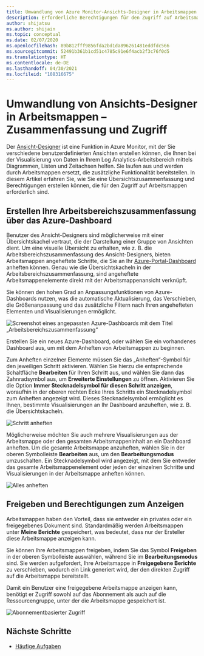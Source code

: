 ```yaml
---
title: Umwandlung von Azure Monitor-Ansichts-Designer in Arbeitsmappen – Zusammenfassung und Zugriff
description: Erforderliche Berechtigungen für den Zugriff auf Arbeitsmappen beim Übergang von Ansichten in Azure Monitor.
author: shijatsu
ms.author: shijain
ms.topic: conceptual
ms.date: 02/07/2020
ms.openlocfilehash: 89b812fff9856fda2bd1da896261481eddfdc566
ms.sourcegitcommit: 52491b361b1cd51c4785c91e6f4acb2f3c76f0d5
ms.translationtype: HT
ms.contentlocale: de-DE
ms.lasthandoff: 04/30/2021
ms.locfileid: "108316675"
---
```

# <a name="view-designer-to-workbooks-conversion-summary-and-access"></a>Umwandlung von Ansichts-Designer in Arbeitsmappen – Zusammenfassung und Zugriff
Der [Ansicht-Designer](view-designer.md) ist eine Funktion in Azure Monitor, mit der Sie verschiedene benutzerdefinierten Ansichten erstellen können, die Ihnen bei der Visualisierung von Daten in Ihrem Log Analytics-Arbeitsbereich mittels Diagrammen, Listen und Zeitachsen helfen. Sie laufen aus und werden durch Arbeitsmappen ersetzt, die zusätzliche Funktionalität bereitstellen. In diesem Artikel erfahren Sie, wie Sie eine Übersichtszusammenfassung und Berechtigungen erstellen können, die für den Zugriff auf Arbeitsmappen erforderlich sind.

## <a name="creating-your-workspace-summary-from-azure-dashboard"></a>Erstellen Ihre Arbeitsbereichszusammenfassung über das Azure-Dashboard
Benutzer des Ansicht-Designers sind möglicherweise mit einer Übersichtskachel vertraut, die der Darstellung einer Gruppe von Ansichten dient. Um eine visuelle Übersicht zu erhalten, wie z. B. die Arbeitsbereichszusammenfassung des Ansicht-Designers, bieten Arbeitsmappen angeheftete Schritte, die Sie an Ihr [Azure-Portal-Dashboard](../../azure-portal/azure-portal-dashboards.md) anheften können. Genau wie die Übersichtskacheln in der Arbeitsbereichszusammenfassung, sind angeheftete Arbeitsmappenelemente direkt mit der Arbeitsmappenansicht verknüpft.

Sie können den hohen Grad an Anpassungsfunktionen von Azure-Dashboards nutzen, was die automatische Aktualisierung, das Verschieben, die Größenanpassung und das zusätzliche Filtern nach Ihren angehefteten Elementen und Visualisierungen ermöglicht. 

![Screenshot eines angepassten Azure-Dashboards mit dem Titel „Arbeitsbereichszusammenfassung“](media/view-designer-conversion-access/dashboard.png)

Erstellen Sie ein neues Azure-Dashboard, oder wählen Sie ein vorhandenes Dashboard aus, um mit dem Anheften von Arbeitsmappen zu beginnen.

Zum Anheften einzelner Elemente müssen Sie das „Anheften“-Symbol für den jeweiligen Schritt aktivieren. Wählen Sie hierzu die entsprechende Schaltfläche **Bearbeiten** für Ihren Schritt aus, und wählen Sie dann das Zahnradsymbol aus, um **Erweiterte Einstellungen** zu öffnen. Aktivieren Sie die Option **Immer Stecknadelsymbol für diesen Schritt anzeigen**, woraufhin in der oberen rechten Ecke Ihres Schritts ein Stecknadelsymbol zum Anheften angezeigt wird. Dieses Stecknadelsymbol ermöglicht es Ihnen, bestimmte Visualisierungen an Ihr Dashboard anzuheften, wie z. B. die Übersichtskacheln.

![Schritt anheften](media/view-designer-conversion-access/pin-step.png)


Möglicherweise möchten Sie auch mehrere Visualisierungen aus der Arbeitsmappe oder den gesamten Arbeitsmappeninhalt an ein Dashboard anheften. Um die gesamte Arbeitsmappe anzuheften, wählen Sie in der oberen Symbolleiste **Bearbeiten** aus, um den **Bearbeitungsmodus** umzuschalten. Ein Stecknadelsymbol wird angezeigt, mit dem Sie entweder das gesamte Arbeitsmappenelement oder jeden der einzelnen Schritte und Visualisierungen in der Arbeitsmappe anheften können.

![Alles anheften](media/view-designer-conversion-access/pin-all.png)



## <a name="sharing-and-viewing-permissions"></a>Freigeben und Berechtigungen zum Anzeigen 
Arbeitsmappen haben den Vorteil, dass sie entweder ein privates oder ein freigegebenes Dokument sind. Standardmäßig werden Arbeitsmappen unter **Meine Berichte** gespeichert, was bedeutet, dass nur der Ersteller diese Arbeitsmappe anzeigen kann.

Sie können Ihre Arbeitsmappen freigeben, indem Sie das Symbol **Freigeben** in der oberen Symbolleiste auswählen, während Sie im **Bearbeitungsmodus** sind. Sie werden aufgefordert, Ihre Arbeitsmappe in **Freigegebene Berichte** zu verschieben, wodurch ein Link generiert wird, der den direkten Zugriff auf die Arbeitsmappe bereitstellt.

Damit ein Benutzer eine freigegebene Arbeitsmappe anzeigen kann, benötigt er Zugriff sowohl auf das Abonnement als auch auf die Ressourcengruppe, unter der die Arbeitsmappe gespeichert ist.

![Abonnementbasierter Zugriff](media/view-designer-conversion-access/subscription-access.png)

## <a name="next-steps"></a>Nächste Schritte

- [Häufige Aufgaben](view-designer-conversion-tasks.md)